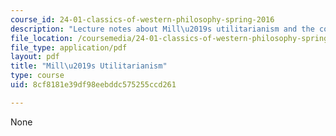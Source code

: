 ```yaml
---
course_id: 24-01-classics-of-western-philosophy-spring-2016
description: "Lecture notes about Mill\u2019s utilitarianism and the concept of consequentialism."
file_location: /coursemedia/24-01-classics-of-western-philosophy-spring-2016/8cf8181e39df98eebddc575255ccd261_MIT24_01S16_SES21.pdf
file_type: application/pdf
layout: pdf
title: "Mill\u2019s Utilitarianism"
type: course
uid: 8cf8181e39df98eebddc575255ccd261

---
```

None